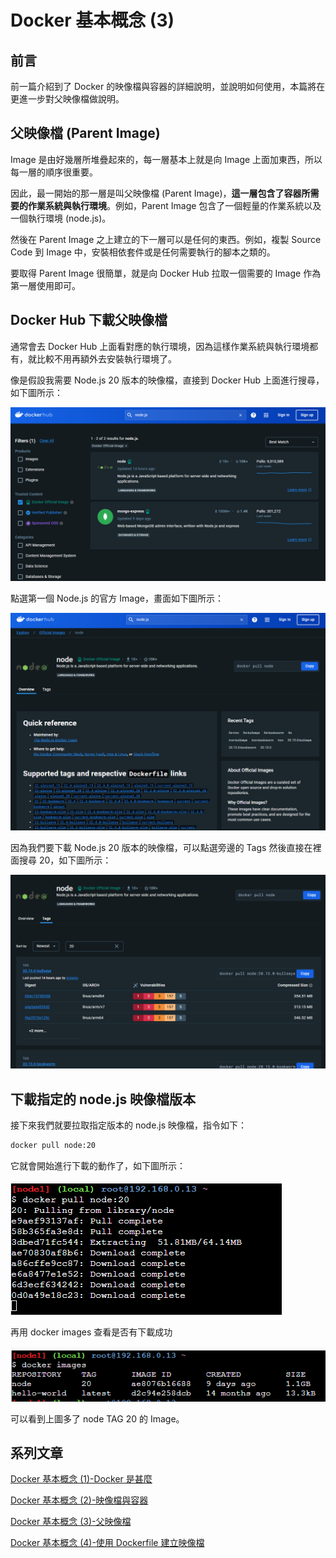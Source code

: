 # Docker 基本概念 (3)

## 前言
前一篇介紹到了 Docker 的映像檔與容器的詳細說明，並說明如何使用，本篇將在更進一步對父映像檔做說明。

## 父映像檔 (Parent Image)
Image 是由好幾層所堆疊起來的，每一層基本上就是向 Image 上面加東西，所以每一層的順序很重要。

因此，最一開始的那一層是叫父映像檔 (Parent Image)，**這一層包含了容器所需要的作業系統與執行環境**。例如，Parent Image 包含了一個輕量的作業系統以及一個執行環境 (node.js)。

然後在 Parent Image 之上建立的下一層可以是任何的東西。例如，複製 Source Code 到 Image 中，安裝相依套件或是任何需要執行的腳本之類的。

要取得 Parent Image 很簡單，就是向 Docker Hub 拉取一個需要的 Image 作為第一層使用即可。

## Docker Hub 下載父映像檔
通常會去 Docker Hub 上面看對應的執行環境，因為這樣作業系統與執行環境都有，就比較不用再額外去安裝執行環境了。

像是假設我需要 Node.js 20 版本的映像檔，直接到 Docker Hub 上面進行搜尋，如下圖所示：

![](./images/01.png)

點選第一個 Node.js 的官方 Image，畫面如下圖所示：

![](./images/02.png)

因為我們要下載 Node.js 20 版本的映像檔，可以點選旁邊的 Tags 然後直接在裡面搜尋 20，如下圖所示：

![](./images/03.png)

## 下載指定的 node.js 映像檔版本
接下來我們就要拉取指定版本的 node.js 映像檔，指令如下：

```bash
docker pull node:20
```

它就會開始進行下載的動作了，如下圖所示：

![](./images/04.png)

再用 docker images 查看是否有下載成功

![](./images/05.png)

可以看到上圖多了 node TAG 20 的 Image。

## 系列文章
[Docker 基本概念 (1)-Docker 是甚麼](https://bingfenghung.github.io/blog/articles/Docker%3C_%3E%3EDocker%20%E5%9F%BA%E6%9C%AC%E6%A6%82%E5%BF%B5%20(1))

[Docker 基本概念 (2)-映像檔與容器](https://bingfenghung.github.io/blog/articles/Docker%3C_%3E%3EDocker%20%E5%9F%BA%E6%9C%AC%E6%A6%82%E5%BF%B5%20(2))

[Docker 基本概念 (3)-父映像檔](https://bingfenghung.github.io/blog/articles/Docker%3C_%3E%3EDocker%20%E5%9F%BA%E6%9C%AC%E6%A6%82%E5%BF%B5%20(3))

[Docker 基本概念 (4)-使用 Dockerfile 建立映像檔](https://bingfenghung.github.io/blog/articles/Docker%3C_%3E%3EDocker%20%E5%9F%BA%E6%9C%AC%E6%A6%82%E5%BF%B5%20(4))
